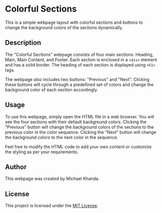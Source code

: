 # Colorful Sections

This is a simple webpage layout with colorful sections and buttons to change the background colors of the sections dynamically.

## Description

The "Colorful Sections" webpage consists of four main sections: Heading, Main, Main Content, and Footer. Each section is enclosed in a `<div>` element and has a solid border. The heading of each section is displayed using `<h1>` tags.

The webpage also includes two buttons: "Previous" and "Next". Clicking these buttons will cycle through a predefined set of colors and change the background color of each section accordingly.

## Usage

To use this webpage, simply open the HTML file in a web browser. You will see the four sections with their default background colors. Clicking the "Previous" button will change the background colors of the sections to the previous color in the color sequence. Clicking the "Next" button will change the background colors to the next color in the sequence.

Feel free to modify the HTML code to add your own content or customize the styling as per your requirements.

## Author

This webpage was created by Michael Khanda. 

## License

This project is licensed under the [MIT License](LICENSE).
